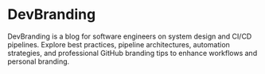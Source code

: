 # DevBranding
DevBranding is a blog for software engineers on system design and CI/CD pipelines. Explore best practices, pipeline architectures, automation strategies, and professional GitHub branding tips to enhance workflows and personal branding.
